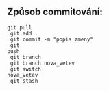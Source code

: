 ## Způsob commitování:

<code>git pull<br>
git add .<br>
git commit -m "popis zmeny"<br>
git push<br>
git branch<br>
git branch nova_vetev<br>
git switch nova_vetev<br>
git stash</code>